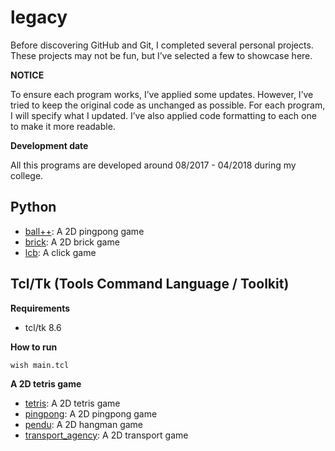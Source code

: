 # legacy

Before discovering GitHub and Git, I completed several personal projects.
These projects may not be fun, but I’ve selected a few to showcase here.

**NOTICE**

To ensure each program works, I’ve applied some updates.
However, I’ve tried to keep the original code as unchanged as possible.
For each program, I will specify what I updated.
I’ve also applied code formatting to each one to make it more readable.

**Development date**

All this programs are developed around 08/2017 - 04/2018 during my college.

## Python

- [ball++](python/ball++): A 2D pingpong game
- [brick](python/brick_2d): A 2D brick game
- [lcb](python/lcb): A click game

## Tcl/Tk (Tools Command Language / Toolkit)

**Requirements**

- tcl/tk 8.6

**How to run**

`wish main.tcl`

**A 2D tetris game**

- [tetris](tcl/tetris): A 2D tetris game
- [pingpong](tcl/pingpong): A 2D pingpong game
- [pendu](tcl/pendu): A 2D hangman game
- [transport_agency](tcl/transport_agency): A 2D transport game
